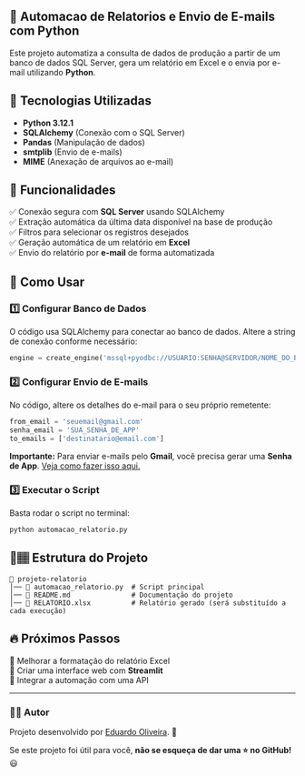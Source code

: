 ## 📩 Automacao de Relatorios e Envio de E-mails com Python  

Este projeto automatiza a consulta de dados de produção a partir de um banco de dados SQL Server, gera um relatório em Excel e o envia por e-mail utilizando **Python**.  

## 🚀 Tecnologias Utilizadas  
- **Python 3.12.1**  
- **SQLAlchemy** (Conexão com o SQL Server)  
- **Pandas** (Manipulação de dados)  
- **smtplib** (Envio de e-mails)  
- **MIME** (Anexação de arquivos ao e-mail)  

## 📌 Funcionalidades  
✅ Conexão segura com **SQL Server** usando SQLAlchemy  
✅ Extração automática da última data disponível na base de produção  
✅ Filtros para selecionar os registros desejados  
✅ Geração automática de um relatório em **Excel**  
✅ Envio do relatório por **e-mail** de forma automatizada  

## 🔧 Como Usar  

### 1️⃣ **Configurar Banco de Dados**  
O código usa SQLAlchemy para conectar ao banco de dados. Altere a string de conexão conforme necessário:  

```python
engine = create_engine('mssql+pyodbc://USUARIO:SENHA@SERVIDOR/NOME_DO_BD?driver=SQL+Server')
```

### 2️⃣ **Configurar Envio de E-mails**  
No código, altere os detalhes do e-mail para o seu próprio remetente:  

```python
from_email = 'seuemail@gmail.com'  
senha_email = 'SUA_SENHA_DE_APP'  
to_emails = ['destinatario@email.com']  
```
**Importante:** Para enviar e-mails pelo **Gmail**, você precisa gerar uma **Senha de App**. [Veja como fazer isso aqui.](https://support.google.com/accounts/answer/185833?hl=pt-BR)  

### 3️⃣ **Executar o Script**  
Basta rodar o script no terminal:  

```bash
python automacao_relatorio.py
```

## 💂️🏽 Estrutura do Projeto  

```
📂 projeto-relatorio
│── 📝 automacao_relatorio.py  # Script principal
│── 📝 README.md               # Documentação do projeto
│── 📝 RELATORIO.xlsx          # Relatório gerado (será substituído a cada execução)
```

## 🔥 Próximos Passos  
🔹 Melhorar a formatação do relatório Excel  
🔹 Criar uma interface web com **Streamlit**  
🔹 Integrar a automação com uma API  

---

### 👨‍💻 **Autor**  
Projeto desenvolvido por [Eduardo Oliveira](https://www.linkedin.com/in/eduardoofn/). 🚀  

Se este projeto foi útil para você, **não se esqueça de dar uma ⭐ no GitHub!** 😃  


